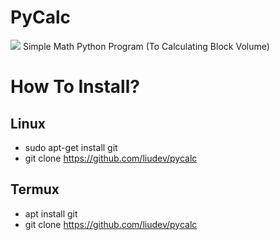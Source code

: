# PyCalc
<img src="https://"/>
Simple Math Python Program (To Calculating Block Volume)

# How To Install?
## Linux
- sudo apt-get install git
- git clone https://github.com/liudev/pycalc
## Termux
- apt install git
- git clone https://github.com/liudev/pycalc
